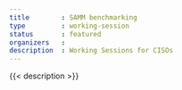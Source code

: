 ```yaml
---
title        : SAMM benchmarking
type         : working-session
status       : featured
organizers   : 
description  : Working Sessions for CISOs
---
```


{{< description >}}
